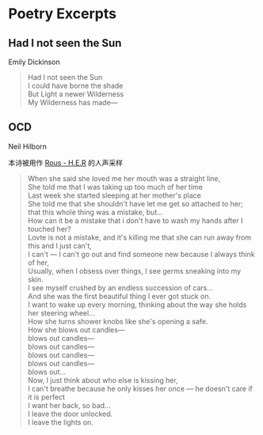 # Poetry Excerpts

## Had I not seen the Sun

Emily Dickinson

> Had I not seen the Sun<br>
> I could have borne the shade<br>
> But Light a newer Wilderness<br>
> My Wilderness has made—

## OCD

Neil Hilborn

本诗被用作 [Rous - H.E.R](https://youtu.be/l63hfdrb_jI) 的人声采样

> When she said she loved me her mouth was a straight line,<br>
> She told me that I was taking up too much of her time<br>
> Last week she started sleeping at her mother's place<br>
> She told me that she shouldn't have let me get so attached to her;<br>
> that this whole thing was a mistake, but...<br>
> How can it be a mistake that i don't have to wash my hands after I touched her?<br>
> Lovte is not a mistake, and it's killing me that she can run away from this and I just can't,<br>
> I can't — I can't go out and find someone new because I always think of her,<br>
> Usually, when I obsess over things, I see germs sneaking into my skin.<br>
> I see myself crushed by an endless succession of cars...<br>
> And she was the first beautiful thing I ever got stuck on.<br>
> I want to wake up every morning, thinking about the way she holds her steering wheel...<br>
> How she turns shower knobs like she's opening a safe.<br>
> How she blows out candles—<br>
> blows out candles—<br>
> blows out candles—<br>
> blows out candles—<br>
> blows out candles—<br>
> blows out...<br>
> Now, I just think about who else is kissing her,<br>
> I can't breathe because he only kisses her once — he doesn't care if it is perfect<br>
> I want her back, so bad...<br>
> I leave the door unlocked.<br>
> I leave the lights on.<br>

